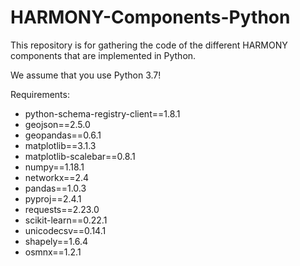 # HARMONY-Components-Python
This repository is for gathering the code of the different HARMONY components that are implemented in Python.

We assume that you use Python 3.7!

Requirements:

- python-schema-registry-client==1.8.1
- geojson==2.5.0
- geopandas==0.6.1
- matplotlib==3.1.3
- matplotlib-scalebar==0.8.1
- numpy==1.18.1
- networkx==2.4
- pandas==1.0.3
- pyproj==2.4.1
- requests==2.23.0
- scikit-learn==0.22.1
- unicodecsv==0.14.1
- shapely==1.6.4
- osmnx==1.2.1
